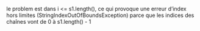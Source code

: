 le problem est dans i <= s1.length(), ce qui provoque une erreur d’index hors limites (StringIndexOutOfBoundsException) parce que les indices des chaînes vont de 0 à s1.length() - 1
